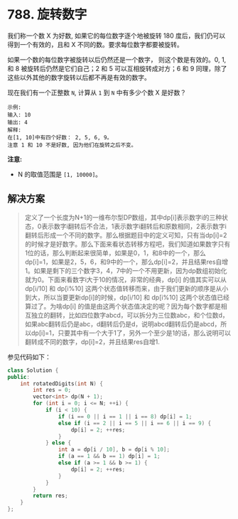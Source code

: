 # 788. 旋转数字

我们称一个数 X 为好数, 如果它的每位数字逐个地被旋转 180 度后，我们仍可以得到一个有效的，且和 X 不同的数。要求每位数字都要被旋转。

如果一个数的每位数字被旋转以后仍然还是一个数字， 则这个数是有效的。0, 1, 和 8 被旋转后仍然是它们自己；2 和 5 可以互相旋转成对方；6 和 9 同理，除了这些以外其他的数字旋转以后都不再是有效的数字。

现在我们有一个正整数 `N`, 计算从 `1` 到 `N` 中有多少个数 X 是好数？

```
示例:
输入: 10
输出: 4
解释: 
在[1, 10]中有四个好数： 2, 5, 6, 9。
注意 1 和 10 不是好数, 因为他们在旋转之后不变。

```

**注意:**

- N 的取值范围是 `[1, 10000]`。

## 解决方案

> 定义了一个长度为N+1的一维布尔型DP数组，其中dp[i]表示数字i的三种状态，0表示数字i翻转后不合法，1表示数字i翻转后和原数相同，2表示数字i翻转后形成一个不同的数字。那么根据题目中的定义可知，只有当dp[i]=2的时候才是好数字。那么下面来看状态转移方程吧，我们知道如果数字只有1位的话，那么判断起来很简单，如果是0，1，和8中的一个，那么dp[i]=1，如果是2，5，6，和9中的一个，那么dp[i]=2，并且结果res自增1。如果是剩下的三个数字3，4，7中的一个不用更新，因为dp数组初始化就为0。下面来看数字i大于10的情况，非常的经典，dp[i] 的值其实可以从 dp[i/10] 和 dp[i%10] 这两个状态值转移而来，由于我们更新的顺序是从小到大，所以当要更新dp[i]的时候，dp[i/10] 和 dp[i%10] 这两个状态值已经算过了。为啥dp[i] 的值是由这两个状态值决定的呢？因为每个数字都是相互独立的翻转，比如四位数字abcd，可以拆分为三位数abc，和个位数d，如果abc翻转后仍是abc，d翻转后仍是d，说明abcd翻转后仍是abcd，所以dp[i]=1，只要其中有一个大于1了，另外一个至少是1的话，那么说明可以翻转成不同的数字，dp[i]=2，并且结果res自增1.

参见代码如下：

```c++
class Solution {
public:
    int rotatedDigits(int N) {
        int res = 0;
        vector<int> dp(N + 1);   
        for (int i = 0; i <= N; ++i) {
            if (i < 10) {
                if (i == 0 || i == 1 || i == 8) dp[i] = 1;
                else if (i == 2 || i == 5 || i == 6 || i == 9) {
                    dp[i] = 2; ++res;
                }
            } else {
                int a = dp[i / 10], b = dp[i % 10];
                if (a == 1 && b == 1) dp[i] = 1;
                else if (a >= 1 && b >= 1) {
                    dp[i] = 2; ++res;
                }
            }
        }
        return res;
    }
};
```

